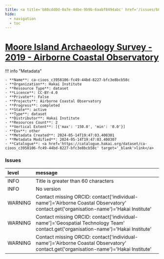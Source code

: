 ```yaml
---
title: <a title='b80cdd0d-0a7e-44be-9b9b-6aabf8494abc' href='/issues/b80cdd0d-0a7e-44be-9b9b-6aabf8494abc/' target='_blank'>Moore Island Archaeology Survey - 2019 - Airborne Coastal Observatory</a>
hide:
  - navigation
  - toc
---
```


# <a title='b80cdd0d-0a7e-44be-9b9b-6aabf8494abc' href='/issues/b80cdd0d-0a7e-44be-9b9b-6aabf8494abc/' target='_blank'>Moore Island Archaeology Survey - 2019 - Airborne Coastal Observatory</a>

<div id='map'></div>

!!! info "Metadata"
    
    - **Name**: ca-cioos_c3958106-fc49-44bd-8227-bfc3e8bcb58c 
    - **Organization**: Hakai Institute 
    - **Ressource Type**: dataset 
    - **Licence**: CC-BY-4.0 
    - **Private**: False 
    - **Projects**: Airborne Coastal Observatory 
    - **Progress**: completed 
    - **State**: active 
    - **Type**: dataset 
    - **Distributor**: Hakai Institute 
    - **Resources Count**: 2 
    - **Vertical Extent**: [{'max': '150.0', 'min': '0.0'}] 
    - **Eov**: other 
    - **Metadata Created**: 2024-05-14T19:47:03.400301 
    - **Metadata Modified**: 2024-05-14T19:47:03.400307 
    - **Catalogue**: <a href='https://catalogue.hakai.org/dataset/ca-cioos_c3958106-fc49-44bd-8227-bfc3e8bcb58c' target='_blank'>link</a> 

### Issues

| level   | message                                                                                                                             |
|:--------|:------------------------------------------------------------------------------------------------------------------------------------|
| INFO    | Title is greater than 60 characters                                                                                                 |
| INFO    | No version                                                                                                                          |
| WARNING | Contact missing ORCID: contact['individual-name']='Airborne Coastal Observatory' contact.get('organisation-name')='Hakai Institute' |
| WARNING | Contact missing ORCID: contact['individual-name']='Geospatial Technology Team' contact.get('organisation-name')='Hakai Institute'   |
| WARNING | Contact missing ORCID: contact['individual-name']='Airborne Coastal Observatory' contact.get('organisation-name')='Hakai Institute' |

<script>
   document.addEventListener("DOMContentLoaded", function() {
    var map = L.map('map').setView([51.505, -125.09], 5);
    L.tileLayer('https://tile.openstreetmap.org/{z}/{x}/{y}.png', {
        maxZoom: 19,
        attribution: '&copy; <a href="http://www.openstreetmap.org/copyright">OpenStreetMap</a>'
    }).addTo(map);
    var geojsonFeature = {
        "type": "Feature",
        "properties": {
            "name" : "<a title='b80cdd0d-0a7e-44be-9b9b-6aabf8494abc' href='/issues/b80cdd0d-0a7e-44be-9b9b-6aabf8494abc/' target='_blank'>Moore Island Archaeology Survey - 2019 - Airborne Coastal Observatory</a>"
        },
        "geometry": {'type': 'Polygon', 'coordinates': [[[-129.5, 52.65], [-129.4, 52.65], [-129.4, 52.7], [-129.5, 52.7], [-129.5, 52.65]]]}
    }
    L.geoJSON(geojsonFeature).addTo(map);
   })
</script>